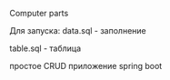 Computer parts

Для запуска:
data.sql - заполнение 


table.sql - таблица

простое CRUD приложение spring boot
